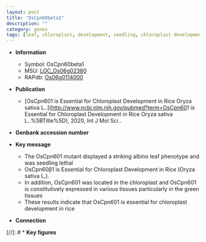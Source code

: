 ```yaml
---
layout: post
title: "OsCpn60beta1"
description: ""
category: genes
tags: [leaf, chloroplast, development, seedling, chloroplast development]
---
```


* **Information**  
    + Symbol: OsCpn60beta1  
    + MSU: [LOC_Os06g02380](http://rice.uga.edu/cgi-bin/ORF_infopage.cgi?orf=LOC_Os06g02380)  
    + RAPdb: [Os06g0114000](http://rapdb.dna.affrc.go.jp/viewer/gbrowse_details/irgsp1?name=Os06g0114000)  

* **Publication**  
    + [OsCpn60<a6><c2>1 is Essential for Chloroplast Development in Rice Oryza sativa L..](http://www.ncbi.nlm.nih.gov/pubmed?term=OsCpn60<a6><c2>1 is Essential for Chloroplast Development in Rice Oryza sativa L..%5BTitle%5D), 2020, Int J Mol Sci..

* **Genbank accession number**  

* **Key message**  
    + The OsCpn60<a6><c2>1 mutant displayed a striking albino leaf phenotype and was seedling lethal
    + OsCpn60β1 is Essential for Chloroplast Development in Rice (Oryza sativa L.).
    + In addition, OsCpn60<a6><c2>1 was located in the chloroplast and OsCpn60<a6><c2>1 is constitutively expressed in various tissues particularly in the green tissues
    + These results indicate that OsCpn60<a6><c2>1 is essential for chloroplast development in rice

* **Connection**  

[//]: # * **Key figures**  


